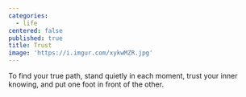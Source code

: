 ```yaml
---
categories:
  - life
centered: false
published: true
title: Trust
image: 'https://i.imgur.com/xykwMZR.jpg'
---
```

To find your true path,
stand quietly in each moment,
trust your inner knowing,
and put one foot 
in front of the other.
